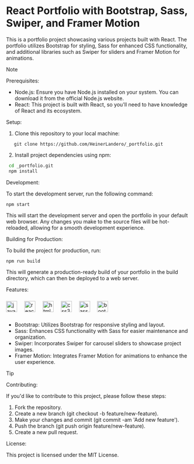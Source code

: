 # React Portfolio with Bootstrap, Sass, Swiper, and Framer Motion

This is a portfolio project showcasing various projects built with React. The portfolio utilizes Bootstrap for styling, Sass for enhanced CSS functionality, and additional libraries such as Swiper for sliders and Framer Motion for animations.
>[!NOTE]
>Prerequisites:

- Node.js: Ensure you have Node.js installed on your system. You can download it from the official Node.js website.
- React: This project is built with React, so you'll need to have knowledge of React and its ecosystem.

Setup:

1. Clone this repository to your local machine:
```
   git clone https://github.com/HeinerLandero/_portfolio.git
```
2. Install project dependencies using npm:
  ```bash
   cd _portfolio.git
   npm install
  ```

Development:

To start the development server, run the following command:
```
npm start
```
This will start the development server and open the portfolio in your default web browser. Any changes you make to the source files will be hot-reloaded, allowing for a smooth development experience.

Building for Production:

To build the project for production, run:
```
npm run build
```
This will generate a production-ready build of your portfolio in the build directory, which can then be deployed to a web server.

Features:
###

<div align="left">
  <img src="https://cdn.jsdelivr.net/gh/devicons/devicon/icons/javascript/javascript-original.svg" height="30" alt="javascript logo"  />
  <img width="12" />
  <img src="https://cdn.jsdelivr.net/gh/devicons/devicon/icons/react/react-original.svg" height="30" alt="react logo"  />
  <img width="12" />
  <img src="https://cdn.jsdelivr.net/gh/devicons/devicon/icons/html5/html5-original.svg" height="30" alt="html5 logo"  />
  <img width="12" />
  <img src="https://cdn.jsdelivr.net/gh/devicons/devicon/icons/css3/css3-original.svg" height="30" alt="css3 logo"  />
  <img width="12" />
  <img src="https://cdn.jsdelivr.net/gh/devicons/devicon/icons/sass/sass-original.svg" height="30" alt="sass logo"  />
  <img width="12" />
  <img src="https://cdn.jsdelivr.net/gh/devicons/devicon/icons/bootstrap/bootstrap-original.svg" height="30" alt="bootstrap logo"  />
</div>

###

- Bootstrap: Utilizes Bootstrap for responsive styling and layout.
- Sass: Enhances CSS functionality with Sass for easier maintenance and organization.
- Swiper: Incorporates Swiper for carousel sliders to showcase project images.
- Framer Motion: Integrates Framer Motion for animations to enhance the user experience.

>[!TIP]
>Contributing:

If you'd like to contribute to this project, please follow these steps:

1. Fork the repository.
2. Create a new branch (git checkout -b feature/new-feature).
3. Make your changes and commit (git commit -am 'Add new feature').
4. Push the branch (git push origin feature/new-feature).
5. Create a new pull request.

License:

This project is licensed under the MIT License.

